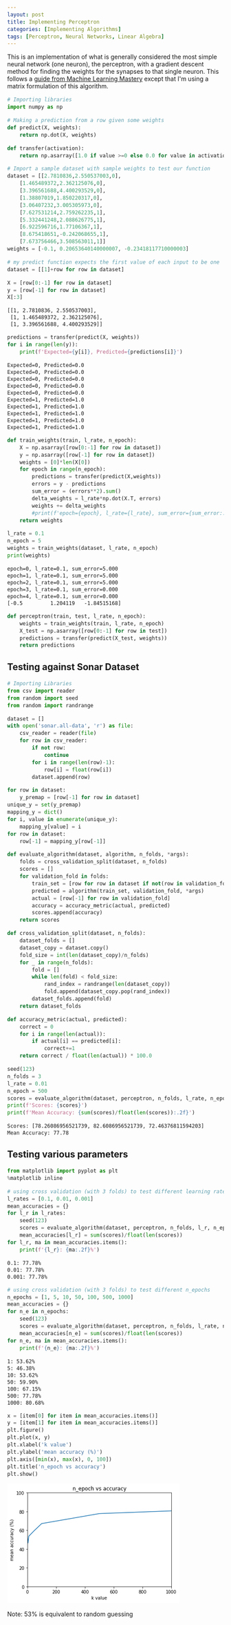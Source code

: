 ```yaml
---
layout: post
title: Implementing Perceptron
categories: [Implementing Algorithms]
tags: [Perceptron, Neural Networks, Linear Algebra]
---
```


This is an implementation of what is generally considered the most simple neural network (one neuron), the perceptron, with a gradient descent method for finding the weights for the synapses to that single neuron. This follows a [guide from Machine Learning Mastery](https://machinelearningmastery.com/implement-perceptron-algorithm-scratch-python/) except that I'm using a matrix formulation of this algorithm.


```python
# Importing libraries
import numpy as np
```


```python
# Making a prediction from a row given some weights
def predict(X, weights):
    return np.dot(X, weights)
```


```python
def transfer(activation):
    return np.asarray([1.0 if value >=0 else 0.0 for value in activation])
```


```python
# Import a sample dataset with sample weights to test our function
dataset = [[2.7810836,2.550537003,0],
	[1.465489372,2.362125076,0],
	[3.396561688,4.400293529,0],
	[1.38807019,1.850220317,0],
	[3.06407232,3.005305973,0],
	[7.627531214,2.759262235,1],
	[5.332441248,2.088626775,1],
	[6.922596716,1.77106367,1],
	[8.675418651,-0.242068655,1],
	[7.673756466,3.508563011,1]]
weights = [-0.1, 0.20653640140000007, -0.23418117710000003]
```


```python
# my predict function expects the first value of each input to be one
dataset = [[1]+row for row in dataset]
```


```python
X = [row[0:-1] for row in dataset]
y = [row[-1] for row in dataset]
X[:3]
```




    [[1, 2.7810836, 2.550537003],
     [1, 1.465489372, 2.362125076],
     [1, 3.396561688, 4.400293529]]




```python
predictions = transfer(predict(X, weights))
for i in range(len(y)):
    print(f'Expected={y[i]}, Predicted={predictions[i]}')
```

    Expected=0, Predicted=0.0
    Expected=0, Predicted=0.0
    Expected=0, Predicted=0.0
    Expected=0, Predicted=0.0
    Expected=0, Predicted=0.0
    Expected=1, Predicted=1.0
    Expected=1, Predicted=1.0
    Expected=1, Predicted=1.0
    Expected=1, Predicted=1.0
    Expected=1, Predicted=1.0



```python
def train_weights(train, l_rate, n_epoch):
    X = np.asarray([row[0:-1] for row in dataset])
    y = np.asarray([row[-1] for row in dataset])
    weights = [0]*len(X[0])
    for epoch in range(n_epoch):
        predictions = transfer(predict(X,weights))
        errors = y - predictions
        sum_error = (errors**2).sum()
        delta_weights = l_rate*np.dot(X.T, errors)
        weights += delta_weights
        #print(f'epoch={epoch}, l_rate={l_rate}, sum_error={sum_error:.3f}')
    return weights
```


```python
l_rate = 0.1
n_epoch = 5
weights = train_weights(dataset, l_rate, n_epoch)
print(weights)
```

    epoch=0, l_rate=0.1, sum_error=5.000
    epoch=1, l_rate=0.1, sum_error=5.000
    epoch=2, l_rate=0.1, sum_error=5.000
    epoch=3, l_rate=0.1, sum_error=0.000
    epoch=4, l_rate=0.1, sum_error=0.000
    [-0.5         1.204119   -1.84515168]



```python
def perceptron(train, test, l_rate, n_epoch):
    weights = train_weights(train, l_rate, n_epoch)
    X_test = np.asarray([row[0:-1] for row in test])
    predictions = transfer(predict(X_test, weights))
    return predictions
```

## Testing against Sonar Dataset


```python
# Importing Libraries
from csv import reader
from random import seed
from random import randrange
```


```python
dataset = []
with open('sonar.all-data', 'r') as file:
    csv_reader = reader(file)
    for row in csv_reader:
        if not row:
            continue
        for i in range(len(row)-1):
            row[i] = float(row[i])
        dataset.append(row)
```


```python
for row in dataset:
    y_premap = [row[-1] for row in dataset]
unique_y = set(y_premap)
mapping_y = dict()
for i, value in enumerate(unique_y):
    mapping_y[value] = i
for row in dataset:
    row[-1] = mapping_y[row[-1]]
```


```python
def evaluate_algorithm(dataset, algorithm, n_folds, *args):
    folds = cross_validation_split(dataset, n_folds)
    scores = []
    for validation_fold in folds:
        train_set = [row for row in dataset if not(row in validation_fold)]
        predicted = algorithm(train_set, validation_fold, *args)
        actual = [row[-1] for row in validation_fold]
        accuracy = accuracy_metric(actual, predicted)
        scores.append(accuracy)
    return scores
```


```python
def cross_validation_split(dataset, n_folds):
    dataset_folds = []
    dataset_copy = dataset.copy()
    fold_size = int(len(dataset_copy)/n_folds)
    for _ in range(n_folds):
        fold = []
        while len(fold) < fold_size:
            rand_index = randrange(len(dataset_copy))
            fold.append(dataset_copy.pop(rand_index))
        dataset_folds.append(fold)
    return dataset_folds
```


```python
def accuracy_metric(actual, predicted):
    correct = 0
    for i in range(len(actual)):
        if actual[i] == predicted[i]:
            correct+=1
    return correct / float(len(actual)) * 100.0
```


```python
seed(123)
n_folds = 3
l_rate = 0.01
n_epoch = 500
scores = evaluate_algorithm(dataset, perceptron, n_folds, l_rate, n_epoch)
print(f'Scores: {scores}')
print(f'Mean Accuracy: {sum(scores)/float(len(scores)):.2f}')
```

    Scores: [78.26086956521739, 82.6086956521739, 72.46376811594203]
    Mean Accuracy: 77.78


## Testing various parameters


```python
from matplotlib import pyplot as plt
%matplotlib inline
```


```python
# using cross validation (with 3 folds) to test different learning rates
l_rates = [0.1, 0.01, 0.001]
mean_accuracies = {}
for l_r in l_rates:
    seed(123)
    scores = evaluate_algorithm(dataset, perceptron, n_folds, l_r, n_epoch)
    mean_accuracies[l_r] = sum(scores)/float(len(scores))
for l_r, ma in mean_accuracies.items():
    print(f'{l_r}: {ma:.2f}%')
```

    0.1: 77.78%
    0.01: 77.78%
    0.001: 77.78%



```python
# using cross validation (with 3 folds) to test different n_epochs
n_epochs = [1, 5, 10, 50, 100, 500, 1000]
mean_accuracies = {}
for n_e in n_epochs:
    seed(123)
    scores = evaluate_algorithm(dataset, perceptron, n_folds, l_rate, n_e)
    mean_accuracies[n_e] = sum(scores)/float(len(scores))
for n_e, ma in mean_accuracies.items():
    print(f'{n_e}: {ma:.2f}%')
```

    1: 53.62%
    5: 46.38%
    10: 53.62%
    50: 59.90%
    100: 67.15%
    500: 77.78%
    1000: 80.68%



```python
x = [item[0] for item in mean_accuracies.items()]
y = [item[1] for item in mean_accuracies.items()]
plt.figure()
plt.plot(x, y)
plt.xlabel('k value')
plt.ylabel('mean accuracy (%)')
plt.axis([min(x), max(x), 0, 100])
plt.title('n_epoch vs accuracy')
plt.show()
```


![png](output_24_0.png)


Note: 53% is equivalent to random guessing
